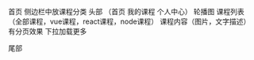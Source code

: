     
首页    侧边栏中放课程分类
头部  （首页  我的课程  个人中心）
轮播图
课程列表 （全部课程，vue课程，react课程，node课程）
 课程内容（图片，文字描述） 有分页效果 下拉加载更多   

尾部
